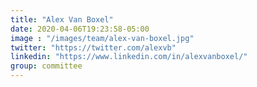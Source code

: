 ```yaml
---
title: "Alex Van Boxel"
date: 2020-04-06T19:23:58-05:00
image : "/images/team/alex-van-boxel.jpg"
twitter: "https://twitter.com/alexvb"
linkedin: "https://www.linkedin.com/in/alexvanboxel/"
group: committee
---
```


